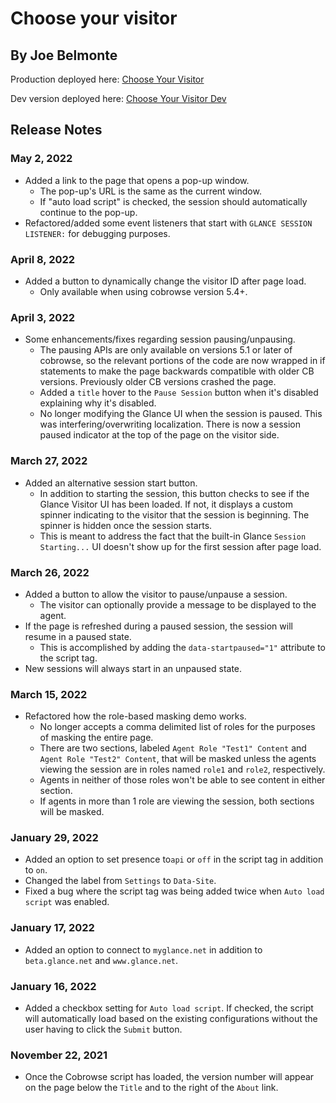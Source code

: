 # Choose your visitor

## By Joe Belmonte

Production deployed here: [Choose Your Visitor](https://joebelmonte.site/chooseyourvisitor.html)

Dev version deployed here: [Choose Your Visitor Dev](https://joebelmonte.site/dev/cyv/chooseyourvisitor.html)

## Release Notes

### May 2, 2022

- Added a link to the page that opens a pop-up window.
  - The pop-up's URL is the same as the current window.
  - If "auto load script" is checked, the session should automatically continue to the pop-up.
- Refactored/added some event listeners that start with `GLANCE SESSION LISTENER:` for debugging purposes.

### April 8, 2022

- Added a button to dynamically change the visitor ID after page load.
  - Only available when using cobrowse version 5.4+.

### April 3, 2022

- Some enhancements/fixes regarding session pausing/unpausing.
  - The pausing APIs are only available on versions 5.1 or later of cobrowse, so the relevant portions of the code are now wrapped in if statements to make the page backwards compatible with older CB versions. Previously older CB versions crashed the page.
  - Added a `title` hover to the `Pause Session` button when it's disabled explaining why it's disabled.
  - No longer modifying the Glance UI when the session is paused. This was interfering/overwriting localization. There is now a session paused indicator at the top of the page on the visitor side.

### March 27, 2022

- Added an alternative session start button.
  - In addition to starting the session, this button checks to see if the Glance Visitor UI has been loaded. If not, it displays a custom spinner indicating to the visitor that the session is beginning. The spinner is hidden once the session starts.
  - This is meant to address the fact that the built-in Glance `Session Starting...` UI doesn't show up for the first session after page load.

### March 26, 2022

- Added a button to allow the visitor to pause/unpause a session.
  - The visitor can optionally provide a message to be displayed to the agent.
- If the page is refreshed during a paused session, the session will resume in a paused state.
  - This is accomplished by adding the `data-startpaused="1"` attribute to the script tag.
- New sessions will always start in an unpaused state.

### March 15, 2022

- Refactored how the role-based masking demo works.
  - No longer accepts a comma delimited list of roles for the purposes of masking the entire page.
  - There are two sections, labeled `Agent Role "Test1" Content` and `Agent Role "Test2" Content`, that will be masked unless the agents viewing the session are in roles named `role1` and `role2`, respectively.
  - Agents in neither of those roles won't be able to see content in either section.
  - If agents in more than 1 role are viewing the session, both sections will be masked.

### January 29, 2022

- Added an option to set presence to`api` or `off` in the script tag in addition to `on`.
- Changed the label from `Settings` to `Data-Site`.
- Fixed a bug where the script tag was being added twice when `Auto load script` was enabled.

### January 17, 2022

- Added an option to connect to `myglance.net` in addition to `beta.glance.net` and `www.glance.net`.

### January 16, 2022

- Added a checkbox setting for `Auto load script`. If checked, the script will automatically load based on the existing configurations without the user having to click the `Submit` button.

### November 22, 2021

- Once the Cobrowse script has loaded, the version number will appear on the page below the `Title` and to the right of the `About` link.

